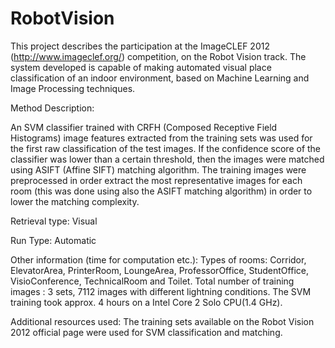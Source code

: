 RobotVision
===========

This project describes the participation at the ImageCLEF 2012 (http://www.imageclef.org/) competition, on the Robot Vision track. The system developed is capable of making automated visual place classification of an indoor environment, based on Machine Learning and Image Processing techniques.

Method Description:

An SVM classifier trained with CRFH (Composed Receptive Field Histograms) image features extracted from the training sets was used for the first raw classification of the test images. If the confidence score of the classifier was lower than a certain threshold, then the images were matched using ASIFT (Affine SIFT) matching algorithm. The training images were preprocessed in order extract the most representative images for each room (this was done using also the ASIFT matching algorithm) in order to lower the matching complexity.

Retrieval type: Visual

Run Type: Automatic

Other information (time for computation etc.):
Types of rooms: Corridor, ElevatorArea, PrinterRoom, LoungeArea, ProfessorOffice, StudentOffice, VisioConference, TechnicalRoom and Toilet.
Total number of training images : 3 sets, 7112 images with different lightning conditions.
The SVM training took approx. 4 hours on a Intel Core 2 Solo CPU(1.4 GHz). 

Additional resources used: The training sets available on the Robot Vision 2012 official page were used for SVM classification and matching.
